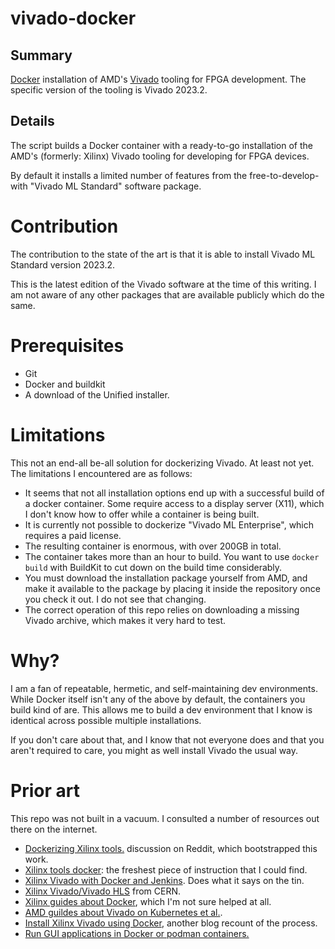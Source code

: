 # vivado-docker

## Summary

[Docker](https://docker.io) installation of AMD's [Vivado][viv] tooling for FPGA
development. The specific version of the tooling is Vivado 2023.2.

[viv]: https://en.wikipedia.org/wiki/Vivado

## Details

The script builds a Docker container with a ready-to-go installation of the
AMD's (formerly: Xilinx) Vivado tooling for developing for FPGA devices.

By default it installs a limited number of features from the
free-to-develop-with "Vivado ML Standard" software package.

# Contribution

The contribution to the state of the art is that it is able to install Vivado
ML Standard version 2023.2.

This is the latest edition of the Vivado software at the time of this writing.
I am not aware of any other packages that are available publicly which do the
same.

# Prerequisites

* Git
* Docker and buildkit
* A download of the Unified installer.

# Limitations

This not an end-all be-all solution for dockerizing Vivado. At least not yet.
The limitations I encountered are as follows:

* It seems that not all installation options end up with a successful build of
  a docker container. Some require access to a display server (X11), which I
  don't know how to offer while a container is being built.
* It is currently not possible to dockerize "Vivado ML Enterprise", which
  requires a paid license.
* The resulting container is enormous, with over 200GB in total.
* The container takes more than an hour to build. You want to use `docker
  build` with BuildKit to cut down on the build time considerably.
* You must download the installation package yourself from AMD, and make it
  available to the package by placing it inside the repository once you check
  it out. I do not see that changing.
* The correct operation of this repo relies on downloading a missing Vivado
  archive, which makes it very hard to test.

# Why?

I am a fan of repeatable, hermetic, and self-maintaining dev environments. While Docker
itself isn't any of the above by default, the containers you build kind of are. This
allows me to build a dev environment that I know is identical across possible
multiple installations.

If you don't care about that, and I know that not everyone does and that you aren't
required to care, you might as well install Vivado the usual way.

# Prior art

This repo was not built in a vacuum. I consulted a number of resources out
there on the internet.

* [Dockerizing Xilinx tools.][1] discussion on Reddit, which bootstrapped this
  work.
* [Xilinx tools docker][8]: the freshest piece of instruction that I could find.
* [Xilinx Vivado with Docker and Jenkins][2]. Does what it says on the tin.
* [Xilinx Vivado/Vivado HLS][3] from CERN.
* [Xilinx guides about Docker][4], which I'm not sure helped at all.
* [AMD guildes about Vivado on Kubernetes et al.][5].
* [Install Xilinx Vivado using Docker][6], another blog recount of the process.
* [Run GUI applications in Docker or podman containers.][7]

[1]: https://www.reddit.com/r/FPGA/comments/bk8b3n/dockerizing_xilinx_tools/
[2]: https://www.starwaredesign.com/index.php/blog/64-fpga-meets-devops-xilinx-vivado-and-jenkins-with-docker
[3]: https://github.com/aperloff/vivado-docker
[4]: https://xilinx.github.io/Xilinx_Container_Runtime/docker.html
[5]: https://docs.xilinx.com/r/en-US/Xilinx_Kubernetes_Device_Plugin/1.-Install-Docker
[6]: https://blog.p4ck3t0.de/post/xilinx_docker/
[7]: https://github.com/mviereck/x11docker
[8]: https://github.com/esnet/xilinx-tools-docker/tree/main

